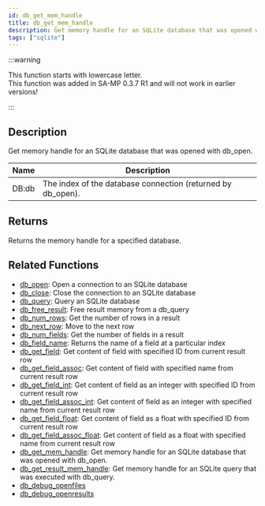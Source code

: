 ```yaml
---
id: db_get_mem_handle
title: db_get_mem_handle
description: Get memory handle for an SQLite database that was opened with db_open.
tags: ["sqlite"]
---
```


:::warning

This function starts with lowercase letter.  
This function was added in SA-MP 0.3.7 R1 and will not work in earlier versions!

:::

## Description

Get memory handle for an SQLite database that was opened with db_open.

| Name  | Description                                                 |
| ----- | ----------------------------------------------------------- |
| DB:db | The index of the database connection (returned by db_open). |

## Returns

Returns the memory handle for a specified database.

## Related Functions

- [db_open](db_open.md): Open a connection to an SQLite database
- [db_close](db_close.md): Close the connection to an SQLite database
- [db_query](db_query.md): Query an SQLite database
- [db_free_result](db_free_result.md): Free result memory from a db_query
- [db_num_rows](db_num_rows.md): Get the number of rows in a result
- [db_next_row](db_next_row.md): Move to the next row
- [db_num_fields](db_num_fields.md): Get the number of fields in a result
- [db_field_name](db_field_name.md): Returns the name of a field at a particular index
- [db_get_field](db_get_field.md): Get content of field with specified ID from current result row
- [db_get_field_assoc](db_get_field_assoc.md): Get content of field with specified name from current result row
- [db_get_field_int](db_get_field_int.md): Get content of field as an integer with specified ID from current result row
- [db_get_field_assoc_int](db_get_field_assoc_int.md): Get content of field as an integer with specified name from current result row
- [db_get_field_float](db_get_field_float.md): Get content of field as a float with specified ID from current result row
- [db_get_field_assoc_float](db_get_field_assoc_float.md): Get content of field as a float with specified name from current result row
- [db_get_mem_handle](db_get_mem_handle.md): Get memory handle for an SQLite database that was opened with db_open.
- [db_get_result_mem_handle](db_get_result_mem_handle.md): Get memory handle for an SQLite query that was executed with db_query.
- [db_debug_openfiles](db_debug_openfiles.md)
- [db_debug_openresults](db_debug_openresults.md)
